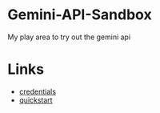 # Gemini-API-Sandbox
My play area to try out the gemini api

# Links
- [credentials](https://console.cloud.google.com/apis/credentials)
- [quickstart](https://ai.google.dev/gemini-api/docs/quickstart)
